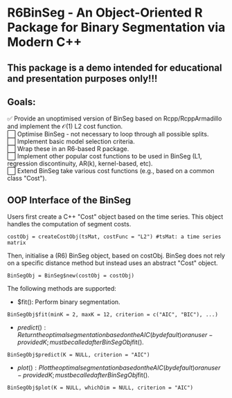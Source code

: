 # R6BinSeg - An Object-Oriented R Package for Binary Segmentation via Modern C++

## This package is a demo intended for educational and presentation purposes only!!!

## Goals:

✅ Provide an unoptimised version of BinSeg based on Rcpp/RcppArmadillo and implement the $\mathcal{O}(1)$ L2 cost function.  
⬜ Optimise BinSeg - not necessary to loop through all possible splits.  
⬜ Implement basic model selection criteria.  
⬜ Wrap these in an R6-based R package.  
⬜ Implement other popular cost functions to be used in BinSeg (L1, regression discontinuity, AR(k), kernel-based, etc).  
⬜ Extend BinSeg take various cost functions (e.g., based on a common class "Cost").  

## OOP Interface of the BinSeg

Users first create a C++ "Cost" object based on the time series. This object handles the computation of segment costs. 

```
costObj = createCostObj(tsMat, costFunc = "L2") #tsMat: a time series matrix
```
Then, initialise a (R6) BinSeg object, based on costObj. BinSeg does not rely on a specific distance method but instead uses an abstract "Cost" object.
```
BinSegObj = BinSeg$new(costObj = costObj)
```
The following methods are supported:

- $fit(): Perform binary segmentation.
```
BinSegObj$fit(minK = 2, maxK = 12, criterion = c("AIC", "BIC"), ...) 
```
- $predict(): Return the optimal segmentation based on the AIC (by default) or an user-provided K; must be called after BinSegObj$fit().
```
BinSegObj$predict(K = NULL, criterion = "AIC")
```
- $plot(): Plot the optimal segmentation based on the AIC (by default) or an user-provided K; must be called after BinSegObj$fit().
```
BinSegObj$plot(K = NULL, whichDim = NULL, criterion = "AIC") 
```
